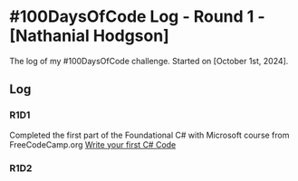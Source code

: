 # #100DaysOfCode Log - Round 1 - [Nathanial Hodgson]

The log of my #100DaysOfCode challenge. Started on [October 1st, 2024].

## Log

### R1D1 
Completed the first part of the Foundational C# with Microsoft course from FreeCodeCamp.org
[Write your first C# Code](https://learn.microsoft.com/api/achievements/share/en-us/NathanialHodgson-0576/J9GP9AMT?sharingId=35A441B0F4F39278)

### R1D2
